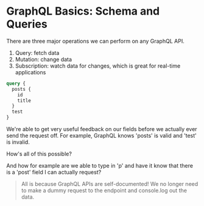 # GraphQL Basics: Schema and Queries

There are three major operations we can perform on any GraphQL API.

1. Query: fetch data
2. Mutation: change data
3. Subscription: watch data for changes, which is great for real-time applications

```graphql
query {
  posts {
    id
    title
  }
  test
}
```

We're able to get very useful feedback on our fields before we actually ever send the request off. For example, GraphQL knows 'posts' is valid and 'test' is invalid.

How's all of this possible?

And how for example are we able to type in 'p' and have it know that there is a 'post' field I can actually request?

> All is because GraphQL APIs are self-documented! We no longer need to make a dummy request to the endpoint and console.log out the data.
